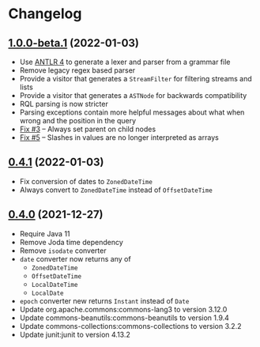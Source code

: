 # Changelog

## [1.0.0-beta.1](https://github.com/jazdw/rql-parser/tree/v1.0.0-beta.1) (2022-01-03)

* Use [ANTLR 4](https://www.antlr.org/) to generate a lexer and parser from a grammar file
* Remove legacy regex based parser
* Provide a visitor that generates a `StreamFilter` for filtering streams and lists
* Provide a visitor that generates a `ASTNode` for backwards compatibility
* RQL parsing is now stricter
* Parsing exceptions contain more helpful messages about what when wrong and the position in the query
* [Fix #3](https://github.com/jazdw/rql-parser/issues/3) &ndash; Always set parent on child nodes
* [Fix #5](https://github.com/jazdw/rql-parser/issues/5) &ndash; Slashes in values are no longer interpreted as arrays

## [0.4.1](https://github.com/jazdw/rql-parser/tree/v0.4.0) (2022-01-03)

* Fix conversion of dates to `ZonedDateTime`
* Always convert to `ZonedDateTime` instead of `OffsetDateTime`

## [0.4.0](https://github.com/jazdw/rql-parser/tree/v0.4.0) (2021-12-27)

* Require Java 11
* Remove Joda time dependency
* Remove `isodate` converter
* `date` converter now returns any of
    * `ZonedDateTime`
    * `OffsetDateTime`
    * `LocalDateTime`
    * `LocalDate`
* `epoch` converter new returns `Instant` instead of `Date`
* Update org.apache.commons:commons-lang3 to version 3.12.0
* Update commons-beanutils:commons-beanutils to version 1.9.4
* Update commons-collections:commons-collections to version 3.2.2
* Update junit:junit to version 4.13.2